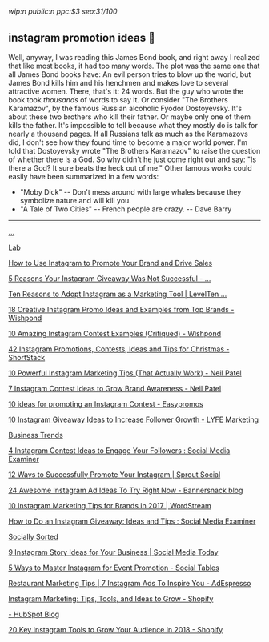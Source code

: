 ###### wip:n public:n ppc:$3 seo:31/100

## instagram promotion ideas :camel:

Well, anyway, I was reading this James Bond book, and right away I realized
that like most books, it had too many words.  The plot was the same one that
all James Bond books have: An evil person tries to blow up the world, but
James Bond kills him and his henchmen and makes love to several attractive
women.  There, that's it: 24 words.  But the guy who wrote the book took
*thousands* of words to say it.
	Or consider "The Brothers Karamazov", by the famous Russian alcoholic
Fyodor Dostoyevsky.  It's about these two brothers who kill their father.
Or maybe only one of them kills the father.  It's impossible to tell because
what they mostly do is talk for nearly a thousand pages.  If all Russians talk
as much as the Karamazovs did, I don't see how they found time to become a
major world power.
	I'm told that Dostoyevsky wrote "The Brothers Karamazov" to raise
the question of whether there is a God.  So why didn't he just come right
out and say: "Is there a God? It sure beats the heck out of me."
	Other famous works could easily have been summarized in a few words:

* "Moby Dick" -- Don't mess around with large whales because they symbolize
  nature and will kill you.
* "A Tale of Two Cities" -- French people are crazy.
		-- Dave Barry


----------


[      ... ](https://www.shortstack.com/blog/42-instagram-promotions-contests-ideas-and-tips-for-christmas/)

[      Lab ](https://lab.secondstreet.com/articles/steps-for-instagram-contest/)

[      How to Use Instagram to Promote Your Brand and Drive Sales ](https://neilpatel.com/blog/drive-sales-with-instagram/)

[      5 Reasons Your Instagram Giveaway Was Not Successful - ... ](https://suebzimmerman.com/blog/5-reasons-your-instagram-giveaway-was-not-successful/)

[      Ten Reasons to Adopt Instagram as a Marketing Tool | LevelTen ... ](https://getlevelten.com/blog/felipa-villegas/ten-reasons-adopt-instagram-marketing-tool)

[18 Creative Instagram Promo Ideas and Examples from Top Brands - Wishpond ](http://blog.wishpond.com/post/115675437384/18-creative-instagram-promo-ideas-and-examples-from-top-brands)

[10 Amazing Instagram Contest Examples (Critiqued) - Wishpond ](http://blog.wishpond.com/post/60369637650/10-amazing-small-business-instagram-contest-examples)

[ ](https://blog.wishpond.com/post/60369637650/10-amazing-small-business-instagram-contest-examples)

[42 Instagram Promotions, Contests, Ideas and Tips for Christmas - ShortStack ](http://www.shortstack.com/blog/42-instagram-promotions-contests-ideas-and-tips-for-christmas/)

[10 Powerful Instagram Marketing Tips (That Actually Work) - Neil Patel ](http://neilpatel.com/blog/instagram-marketing-tips/amp/)

[7 Instagram Contest Ideas to Grow Brand Awareness - Neil Patel ](http://neilpatel.com/blog/best-instagram-contest-ideas/amp/)

[10 ideas for promoting an Instagram Contest - Easypromos ](http://www.easypromosapp.com/blog/en/2016/07/10-ideas-for-promoting-an-instagram-contest/)

[ ](https://www.easypromosapp.com/blog/en/2016/07/10-ideas-for-promoting-an-instagram-contest/)

[10 Instagram Giveaway Ideas to Increase Follower Growth - LYFE Marketing ](http://www.lyfemarketing.com/blog/instagram-giveaway/)

[ ](https://www.lyfemarketing.com/blog/instagram-giveaway/)

[Business Trends ](http://smallbiztrends.com/2017/04/instagram-post-ideas.html)

[ ](https://smallbiztrends.com/2017/04/instagram-post-ideas.html)

[4 Instagram Contest Ideas to Engage Your Followers : Social Media Examiner ](http://www.socialmediaexaminer.com/4-instagram-contest-ideas-to-engage-your-followers/)

[ ](https://www.socialmediaexaminer.com/4-instagram-contest-ideas-to-engage-your-followers/)

[12 Ways to Successfully Promote Your Instagram | Sprout Social ](http://sproutsocial.com/insights/promote-your-instagram/amp/)

[ ](https://sproutsocial.com/insights/promote-your-instagram/amp/)

[24 Awesome Instagram Ad Ideas To Try Right Now - Bannersnack blog ](http://blog.bannersnack.com/24-instagram-ad-ideas/amp/)

[ ](https://blog.bannersnack.com/24-instagram-ad-ideas/amp/)

[10 Instagram Marketing Tips for Brands in 2017 | WordStream ](http://www.wordstream.com/blog/ws/2015/01/06/instagram-marketing)

[How to Do an Instagram Giveaway: Ideas and Tips : Social Media Examiner ](http://www.socialmediaexaminer.com/instagram-giveaway-ideas-tips/)

[ ](https://www.socialmediaexaminer.com/instagram-giveaway-ideas-tips/)

[Socially Sorted ](http://sociallysorted.com.au/instagram-post-ideas/)

[9 Instagram Story Ideas for Your Business | Social Media Today ](http://www.socialmediatoday.com/news/9-instagram-story-ideas-for-your-business/522798/)

[5 Ways to Master Instagram for Event Promotion - Social Tables ](http://www.socialtables.com/blog/event-marketing/instagram-promotion/amp/)

[Restaurant Marketing Tips | 7 Instagram Ads To Inspire You - AdEspresso ](http://adespresso.com/blog/restaurant-marketing/)

[ ](https://adespresso.com/blog/restaurant-marketing/)

[Instagram Marketing: Tips, Tools, and Ideas to Grow - Shopify ](http://www.shopify.com/content-services/blog/en/instagram-marketing.amp)

[- HubSpot Blog ](http://blog.hubspot.com/marketing/instagram-video-examples)

[20 Key Instagram Tools to Grow Your Audience in 2018 - Shopify ](http://www.shopify.com/content-services/blog/en/119748357-instagram-tools.amp)

